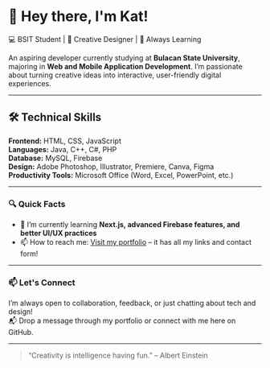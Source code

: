 # 👋 Hey there, I'm Kat!

💻 BSIT Student | 🎨 Creative Designer | 🌱 Always Learning

An aspiring developer currently studying at **Bulacan State University**, majoring in **Web and Mobile Application Development**. I’m passionate about turning creative ideas into interactive, user-friendly digital experiences.

---

## 🛠️ Technical Skills

**Frontend:** HTML, CSS, JavaScript  
**Languages:** Java, C++, C#, PHP  
**Database:** MySQL, Firebase  
**Design:** Adobe Photoshop, Illustrator, Premiere, Canva, Figma  
**Productivity Tools:** Microsoft Office (Word, Excel, PowerPoint, etc.)

---

### 🔍 Quick Facts

- 🌱 I’m currently learning **Next.js, advanced Firebase features, and better UI/UX practices**
- 📫 How to reach me: [Visit my portfolio](https://kbrbs.vercel.app) – it has all my links and contact form!

---

### 📫 Let's Connect

I’m always open to collaboration, feedback, or just chatting about tech and design!  
📬 Drop a message through my portfolio or connect with me here on GitHub.

---

> “Creativity is intelligence having fun.” – Albert Einstein
